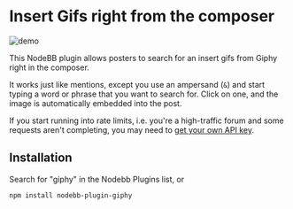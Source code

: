 # Insert Gifs right from the composer
![demo](http://i.giphy.com/3o6ZtpW8MROd9L1Dqg.gif)

This NodeBB plugin allows posters to search for an insert gifs from Giphy right in the composer.

It works just like mentions, except you use an ampersand (`&`) and start typing a word or phrase that you want to search for.
Click on one, and the image is automatically embedded into the post.

If you start running into rate limits, i.e. you're a high-traffic forum and some requests aren't completing, you may need to [get your own API key](https://api.giphy.com/submit).

## Installation

Search for "giphy" in the Nodebb Plugins list, or

    npm install nodebb-plugin-giphy

